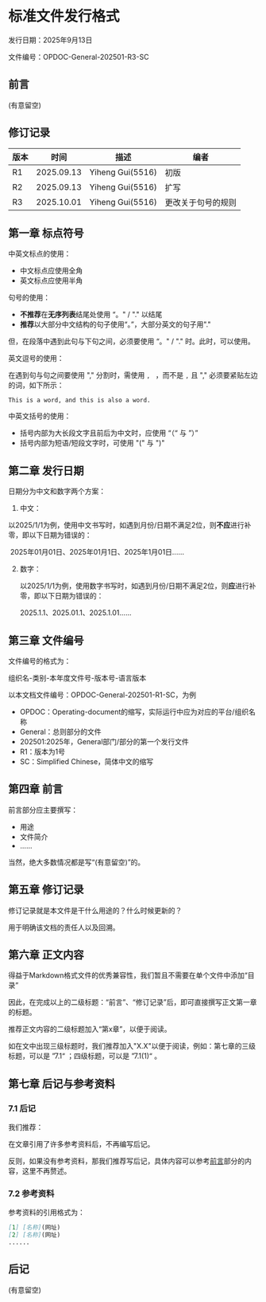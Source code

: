 # 标准文件发行格式

发行日期：2025年9月13日

文件编号：OPDOC-General-202501-R3-SC



## 前言

(有意留空)



## 修订记录

| 版本 | 时间       | 描述             | 编者               |
| ---- | ---------- | ---------------- | ------------------ |
| R1   | 2025.09.13 | Yiheng Gui(5516) | 初版               |
| R2   | 2025.09.13 | Yiheng Gui(5516) | 扩写               |
| R3   | 2025.10.01 | Yiheng Gui(5516) | 更改关于句号的规则 |



## 第一章 标点符号

中英文标点的使用：

- 中文标点应使用全角
- 英文标点应使用半角



句号的使用：

- **不推荐**在**无序列表**结尾处使用 “。" / "." 以结尾
- **推荐**以大部分中文结构的句子使用“。”，大部分英文的句子用"."

但，在段落中遇到此句与下句之间，必须要使用 “。" / "." 时。此时，可以使用。



英文逗号的使用：

在遇到句与句之间要使用 "," 分割时，需使用 `, ` ，而不是 `,` 且 "," 必须要紧贴左边的词，如下所示：

`This is a word, and this is also a word.`



中英文括号的使用：

- 括号内部为大长段文字且前后为中文时，应使用 “（“ 与 ”）” 
- 括号内部为短语/短段文字时，可使用 "(" 与 ")" 



## 第二章 发行日期

日期分为中文和数字两个方案：

1. 中文：

​	以2025/1/1为例，使用中文书写时，如遇到月份/日期不满足2位，则**不应**进行补零，即以下日期为错误的：

​	2025年01月01日、2025年01月1日、2025年1月01日......

2. 数字：

   以2025/1/1为例，使用数字书写时，如遇到月份/日期不满足2位，则**应**进行补零，即以下日期为错误的：

   2025.1.1、2025.01.1、2025.1.01......



## 第三章 文件编号

文件编号的格式为：

组织名-类别-本年度文件号-版本号-语言版本



以本文档文件编号：OPDOC-General-202501-R1-SC，为例

- OPDOC：Operating-document的缩写，实际运行中应为对应的平台/组织名称
- General：总则部分的文件
- 202501:2025年，General部门/部分的第一个发行文件
- R1：版本为1号
- SC：Simplified Chinese，简体中文的缩写



## 第四章 前言

前言部分应主要撰写：

- 用途
- 文件简介
- ......



当然，绝大多数情况都是写“(有意留空)”的。



## 第五章 修订记录

修订记录就是本文件是干什么用途的？什么时候更新的？

用于明确该文档的责任人以及回溯。



## 第六章 正文内容

得益于Markdown格式文件的优秀兼容性，我们暂且不需要在单个文件中添加“目录”

因此，在完成以上的二级标题：“前言”、“修订记录”后，即可直接撰写正文第一章的标题。

推荐正文内容的二级标题加入“第x章”，以便于阅读。



如在文中出现三级标题时，我们推荐加入"X.X"以便于阅读，例如：第七章的三级标题，可以是 ”7.1“ ；四级标题，可以是 ”7.1(1)“ 。



## 第七章 后记与参考资料

### 7.1 后记

我们推荐：

在文章引用了许多参考资料后，不再编写后记。

反则，如果没有参考资料，那我们推荐写后记，具体内容可以参考[前言](#_7)部分的内容，这里不再赘述。



### 7.2 参考资料

参考资料的引用格式为：

```markdown
[1] [名称](网址)
[2] [名称](网址)
......
```



## 后记

(有意留空)